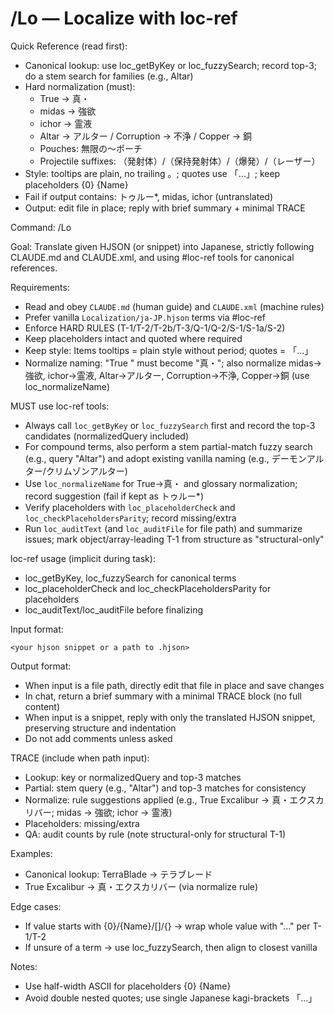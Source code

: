 # /Lo — Localize with loc-ref

Quick Reference (read first):
- Canonical lookup: use loc_getByKey or loc_fuzzySearch; record top-3; do a stem search for families (e.g., Altar)
- Hard normalization (must):
	- True <Name> → 真・<Name>
	- midas → 強欲
	- ichor → 霊液
	- Altar → アルター / Corruption → 不浄 / Copper → 銅
	- Pouches: 無限の〜ポーチ
	- Projectile suffixes: （発射体）/（保持発射体）/（爆発）/（レーザー）
- Style: tooltips are plain, no trailing 。; quotes use 「…」; keep placeholders {0} {Name}
- Fail if output contains: トゥルー*, midas, ichor (untranslated)
- Output: edit file in place; reply with brief summary + minimal TRACE

Command: /Lo

Goal: Translate given HJSON (or snippet) into Japanese, strictly following CLAUDE.md and CLAUDE.xml, and using #loc-ref tools for canonical references.

Requirements:
- Read and obey `CLAUDE.md` (human guide) and `CLAUDE.xml` (machine rules)
- Prefer vanilla `Localization/ja-JP.hjson` terms via #loc-ref
- Enforce HARD RULES (T-1/T-2/T-2b/T-3/Q-1/Q-2/S-1/S-1a/S-2)
- Keep placeholders intact and quoted where required
- Keep style: Items tooltips = plain style without period; quotes = 「…」
- Normalize naming: "True <Name>" must become "真・<Name>"; also normalize midas→強欲, ichor→霊液, Altar→アルター, Corruption→不浄, Copper→銅 (use loc_normalizeName)

MUST use loc-ref tools:
- Always call `loc_getByKey` or `loc_fuzzySearch` first and record the top-3 candidates (normalizedQuery included)
- For compound terms, also perform a stem partial-match fuzzy search (e.g., query "Altar") and adopt existing vanilla naming (e.g., デーモンアルター/クリムゾンアルター)
- Use `loc_normalizeName` for True→真・ and glossary normalization; record suggestion (fail if kept as トゥルー*)
- Verify placeholders with `loc_placeholderCheck` and `loc_checkPlaceholdersParity`; record missing/extra
- Run `loc_auditText` (and `loc_auditFile` for file path) and summarize issues; mark object/array-leading T-1 from structure as "structural-only"

loc-ref usage (implicit during task):
- loc_getByKey, loc_fuzzySearch for canonical terms
- loc_placeholderCheck and loc_checkPlaceholdersParity for placeholders
- loc_auditText/loc_auditFile before finalizing

Input format:
```hjson
<your hjson snippet or a path to .hjson>
```

Output format:
- When input is a file path, directly edit that file in place and save changes
- In chat, return a brief summary with a minimal TRACE block (no full content)
- When input is a snippet, reply with only the translated HJSON snippet, preserving structure and indentation
- Do not add comments unless asked

TRACE (include when path input):
- Lookup: key or normalizedQuery and top-3 matches
- Partial: stem query (e.g., "Altar") and top-3 matches for consistency
- Normalize: rule suggestions applied (e.g., True Excalibur → 真・エクスカリバー; midas → 強欲; ichor → 霊液)
- Placeholders: missing/extra
- QA: audit counts by rule (note structural-only for structural T-1)

Examples:
- Canonical lookup: TerraBlade → テラブレード
- True Excalibur → 真・エクスカリバー (via normalize rule)

Edge cases:
- If value starts with {0}/{Name}/[]/{} → wrap whole value with "..." per T-1/T-2
- If unsure of a term → use loc_fuzzySearch, then align to closest vanilla

Notes:
- Use half-width ASCII for placeholders {0} {Name}
- Avoid double nested quotes; use single Japanese kagi-brackets 「…」
